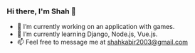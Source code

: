 ### Hi there, I'm Shah 👋

- 🔭 I’m currently working on an application with games.
- 🌱 I’m currently learning Django, Node.js, Vue.js.
- 📫 Feel free to message me at shahkabir2003@gmail.com
